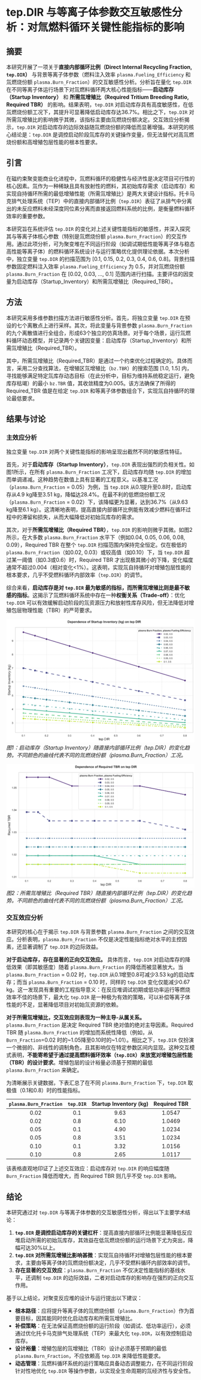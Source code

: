 # tep.DIR 与等离子体参数交互敏感性分析：对氚燃料循环关键性能指标的影响

## 摘要

本研究开展了一项关于**直接内部循环比例（Direct Internal Recycling Fraction, `tep.DIR`）** 与背景等离子体参数（燃料注入效率 `plasma.Fueling_Efficiency` 和氚燃烧份额 `plasma.Burn_Fraction`）的交互敏感性分析。分析旨在量化 `tep.DIR` 在不同等离子体运行场景下对氚燃料循环两大核心性能指标——**启动库存（Startup Inventory）** 和 **所需氚增殖比（Required Tritium Breeding Ratio, Required TBR）** 的影响。结果表明，`tep.DIR` 对启动库存具有高度敏感性，在低氚燃烧份额工况下，其提升可显著降低启动库存达36.7%。相比之下，`tep.DIR` 对所需氚增殖比的影响微乎其微，该指标主要由氚燃烧份额决定。交互效应分析揭示，`tep.DIR` 对启动库存的边际效益随氚燃烧份额的降低而显著增强。本研究的核心结论是：`tep.DIR` 是调控启动阶段氚库存的关键操作变量，但无法替代对高氚燃烧份额和高增殖包层性能的根本性要求。

## 引言

在磁约束聚变能商业化进程中，氚燃料循环的稳健性与经济性是决定项目可行性的核心因素。氚作为一种稀缺且具有放射性的燃料，其初始库存需求（启动库存）和实现自持循环所需的最低增殖性能（所需氚增殖比）是两大关键设计指标。托卡马克排气处理系统（TEP）中的直接内部循环比例（`tep.DIR`）表征了从排气中分离出的未反应燃料未经深度同位素分离而直接返回燃料系统的比例，是衡量燃料循环效率的重要参数。

本研究旨在系统评估 `tep.DIR` 的变化对上述关键性能指标的敏感性，并深入探究其与等离子体核心参数（特别是氚燃烧份额 `plasma.Burn_Fraction`）的交互作用。通过此项分析，可为聚变堆在不同运行阶段（如调试期低性能等离子体与稳态高性能等离子体）的燃料循环系统设计与运行策略优化提供理论依据。本次分析中，独立变量 `tep.DIR` 的扫描范围为 [0.1, 0.15, 0.2, 0.3, 0.4, 0.6, 0.8]。背景扫描参数固定燃料注入效率 `plasma.Fueling_Efficiency` 为 0.5，并对氚燃烧份额 `plasma.Burn_Fraction` 在 [0.02, 0.03, ..., 0.1] 范围内进行扫描。主要评估的因变量为启动库存（Startup_Inventory）和所需氚增殖比（Required_TBR）。

## 方法

本研究采用多维参数扫描方法进行敏感性分析。首先，将独立变量 `tep.DIR` 在预设的七个离散点上进行采样。其次，将此变量与背景参数 `plasma.Burn_Fraction` 的九个离散值进行全组合，形成63个独立的仿真场景。对于每个场景，运行氚燃料循环动态模型，并记录两个关键因变量：启动库存（Startup_Inventory）和所需氚增殖比（Required_TBR）。

其中，所需氚增殖比（Required_TBR）是通过一个约束优化过程确定的。具体而言，采用二分查找算法，在增殖区氚增殖比（`bz.TBR`）的搜索范围 [1.0, 1.5] 内，寻找能够满足特定氚库存动态目标（在此分析中，目标为维持系统稳定运行，避免库存枯竭）的最小 `bz.TBR` 值，其收敛精度为0.005。该方法确保了所得的 Required_TBR 值是在给定 `tep.DIR` 和等离子体参数组合下，实现氚自持循环的理论最低要求。

## 结果与讨论

### 主效应分析

独立变量 `tep.DIR` 对两个关键性能指标的影响呈现出截然不同的敏感性特征。

首先，对于**启动库存（Startup Inventory）**，`tep.DIR` 表现出强烈的负相关性。如图1所示，在所有 `plasma.Burn_Fraction` 工况下，启动库存均随 `tep.DIR` 的增加而单调递减。这种趋势在数值上具有显著的工程意义。以基准工况（`plasma.Burn_Fraction` = 0.05）为例，当 `tep.DIR` 从0.1提升至0.8时，启动库存从4.9 kg降至3.51 kg，降幅达28.4%。在最不利的低燃烧份额工况（`plasma.Burn_Fraction` = 0.02）下，该降幅更为显著，达到36.7%（从9.63 kg降至6.1 kg）。这清晰地表明，提高直接内部循环比例能有效减少燃料在循环过程中的滞留和损失，从而大幅降低对初始氚库存的需求。

其次，对于**所需氚增殖比（Required TBR）**，`tep.DIR` 的影响则微乎其微。如图2所示，在大多数 `plasma.Burn_Fraction` 水平下（例如0.04, 0.05, 0.06, 0.08, 0.09），Required TBR 在整个 `tep.DIR` 扫描范围内保持完全恒定。仅在极低的 `plasma.Burn_Fraction`（如0.02, 0.03）或较高值（如0.10）下，当 `tep.DIR` 超过某一阈值（如0.3或0.6）时，Required TBR 才出现极其微小的下降，变化幅度通常不超过0.004（相对变化<1%）。这表明，实现氚自持循环对增殖包层性能的根本要求，几乎不受燃料循环内部效率（`tep.DIR`）的调节。

综合来看，**启动库存是对 `tep.DIR` 最为敏感的指标，而所需氚增殖比则是最不敏感的指标**。这揭示了氚燃料循环系统中存在一种**权衡关系（Trade-off）**：优化 `tep.DIR` 可以有效缓解启动阶段的氚资源压力和放射性库存风险，但无法降低对增殖包层物理性能（TBR）的严苛要求。

![Startup Inventory vs tep DIR](line_Startup_Inventory_vs_tep.DIR.svg)
*图1：启动库存（Startup Inventory）随直接内部循环比例（tep.DIR）的变化趋势。不同颜色的曲线代表不同的氚燃烧份额（plasma.Burn_Fraction）工况。*

![Required TBR vs tep DIR](line_Required_TBR_vs_tep.DIR.svg)
*图2：所需氚增殖比（Required TBR）随直接内部循环比例（tep.DIR）的变化趋势。不同颜色的曲线代表不同的氚燃烧份额（plasma.Burn_Fraction）工况。*

### 交互效应分析

本研究的核心在于揭示 `tep.DIR` 与背景参数 `plasma.Burn_Fraction` 之间的交互效应。分析表明，`plasma.Burn_Fraction` 不仅是决定性能指标绝对水平的主控因素，还显著调制了 `tep.DIR` 的边际效益。

**对于启动库存，存在显著的正向交互效应。** 具体而言，`tep.DIR` 对启动库存的降低效果（即其敏感度）随着 `plasma.Burn_Fraction` 的降低而被显著放大。当 `plasma.Burn_Fraction` = 0.02 时，`tep.DIR` 从0.1增至0.8可减少3.53 kg的启动库存；而当 `plasma.Burn_Fraction` = 0.10 时，同样的 `tep.DIR` 变化仅能减少0.67 kg。这一发现具有重要的工程指导意义：在反应堆调试初期或低功率运行等燃烧效率不佳的场景下，最大化 `tep.DIR` 是一种极为有效的策略，可以补偿等离子体性能的不足，显著降低项目对初始氚资源的依赖。

**对于所需氚增殖比，交互效应则表现为一种主导-从属关系。** `plasma.Burn_Fraction` 是决定 Required TBR 绝对值的绝对主导因素。Required TBR 随 `plasma.Burn_Fraction` 的增加而系统性降低（例如，从 `Burn_Fraction`=0.02 时的~1.05降至0.10时的~1.01）。相比之下，`tep.DIR` 仅扮演一个微弱的、非线性的调制角色，且其影响仅在特定参数区间内显现。这种交互模式表明，**不能寄希望于通过提高燃料循环效率（`tep.DIR`）来放宽对增殖包层性能（TBR）的设计要求**。增殖包层的设计裕量必须基于预期的最低 `plasma.Burn_Fraction` 来确定。

为清晰展示关键数据，下表汇总了在不同 `plasma.Burn_Fraction` 下，`tep.DIR` 取极值（0.1和0.8）时的性能指标。

| `plasma.Burn_Fraction` | `tep.DIR` | Startup Inventory (kg) | Required TBR |
|:----------------------:|:---------:|:----------------------:|:------------:|
| 0.02                   | 0.1       | 9.63                   | 1.0547       |
| 0.02                   | 0.8       | 6.10                   | 1.0469       |
| 0.05                   | 0.1       | 4.90                   | 1.0234       |
| 0.05                   | 0.8       | 3.51                   | 1.0234       |
| 0.10                   | 0.1       | 3.32                   | 1.0156       |
| 0.10                   | 0.8       | 2.65                   | 1.0117       |

该表格直观地印证了上述交互效应：启动库存对 `tep.DIR` 的响应幅度随 `Burn_Fraction` 降低而增大，而 Required TBR 则几乎不受 `tep.DIR` 影响。

## 结论

本研究通过对 `tep.DIR` 与等离子体参数的交互敏感性分析，得出以下主要学术结论：

1.  **`tep.DIR` 是调控启动库存的关键杠杆**：提高直接内部循环比例能显著降低反应堆启动所需的初始氚库存，其效益在低氚燃烧份额的运行场景下尤为突出，降幅可达30%以上。
2.  **`tep.DIR` 对所需氚增殖比影响甚微**：实现氚自持循环对增殖包层性能的根本要求，主要由等离子体的氚燃烧份额决定，几乎不受燃料循环内部效率的调节。
3.  **存在显著的交互效应**：`plasma.Burn_Fraction` 不仅决定性能指标的基线水平，还调制 `tep.DIR` 的边际效益，二者对启动库存的影响存在强烈的正向交互作用。

基于以上结论，对聚变反应堆的设计与运行提出以下建议：
- **根本路径**：应将提升等离子体的氚燃烧份额（`plasma.Burn_Fraction`）作为首要目标，因其能同时优化启动库存和所需氚增殖比。
- **补偿策略**：在无法保证高燃烧份额的运行阶段（如调试、低功率运行），必须通过优化托卡马克排气处理系统（TEP）来最大化 `tep.DIR`，以有效控制启动库存。
- **设计裕量**：增殖包层的氚增殖比（TBR）设计必须基于预期的最低 `plasma.Burn_Fraction`，不应依赖高 `tep.DIR` 来降低性能要求。
- **动态管理**：氚燃料循环系统的运行策略应具备动态调整能力，在不同运行阶段针对性地优化 `tep.DIR` 等操作参数，以实现全生命周期的氚经济性与安全性。